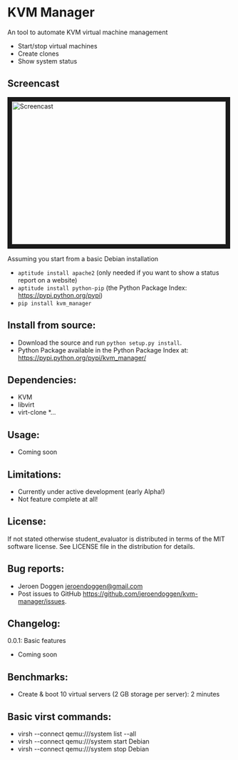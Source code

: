 # KVM Manager
An tool to automate KVM virtual machine management
 * Start/stop virtual machines
 * Create clones
 * Show system status

## Screencast
 <a href="http://www.youtube.com/watch?feature=player_embedded&v=d6rVMrti_zo
" target="_blank"><img src="http://img.youtube.com/vi/d6rVMrti_zo/0.jpg" 
alt="Screencast" width="480" height="320" border="10" /></a>


Assuming you start from a basic Debian installation
 * ``aptitude install apache2`` (only needed if you want to show a status report on a website)
 * ``aptitude install python-pip`` (the Python Package Index: https://pypi.python.org/pypi)
 * ``pip install kvm_manager``

## Install from source:
 * Download the source and run ``python setup.py install``.
 * Python Package available in the Python Package Index at: https://pypi.python.org/pypi/kvm_manager/

## Dependencies:
 * KVM
 * libvirt
 * virt-clone
 *...

 
## Usage:
 * Coming soon

## Limitations:
 * Currently under active development (early Alpha!)
 * Not feature complete at all!

## License:
If not stated otherwise student_evaluator is distributed in terms of the MIT software license.
See LICENSE file in the distribution for details.

## Bug reports:
 * Jeroen Doggen <jeroendoggen@gmail.com>
 * Post issues to GitHub https://github.com/jeroendoggen/kvm-manager/issues.

## Changelog:
0.0.1: Basic features
 * Coming soon
 
## Benchmarks:
 * Create & boot 10 virtual servers (2 GB storage per server): 2 minutes

## Basic virst commands:
 * virsh --connect qemu:///system list --all
 * virsh --connect qemu:///system start Debian
 * virsh --connect qemu:///system stop Debian
